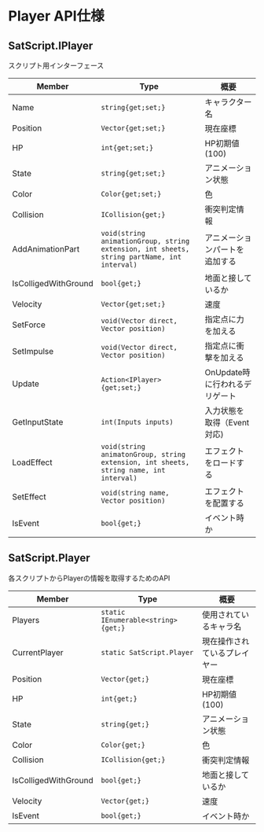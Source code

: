 # Player API仕様
## SatScript.IPlayer
スクリプト用インターフェース

| Member | Type | 概要 |
| --- | --- | --- |
| Name | ```string{get;set;}``` | キャラクター名 | 
| Position | ```Vector{get;set;}``` | 現在座標 | 
| HP | ```int{get;set;}``` | HP初期値(100) |
| State | ```string{get;set;}``` | アニメーション状態 |
| Color | ```Color{get;set;}``` | 色 |
| Collision | ```ICollision{get;}``` | 衝突判定情報 |
| AddAnimationPart | ```void(string animationGroup, string extension, int sheets, string partName, int interval)``` | アニメーションパートを追加する |
| IsColligedWithGround | ```bool{get;}``` | 地面と接しているか | 
| Velocity | ```Vector{get;set;}``` | 速度 | 
| SetForce | ```void(Vector direct, Vector position)``` | 指定点に力を加える |
| SetImpulse | ```void(Vector direct, Vector position)``` | 指定点に衝撃を加える |
| Update | ```Action<IPlayer>{get;set;}``` | OnUpdate時に行われるデリゲート |
| GetInputState | ```int(Inputs inputs)``` | 入力状態を取得（Event対応) |
| LoadEffect | ```void(string animatonGroup, string extension, int sheets, string name, int interval)``` | エフェクトをロードする |
| SetEffect | ```void(string name, Vector position)``` | エフェクトを配置する |
| IsEvent | ```bool{get;}``` | イベント時か |
## SatScript.Player
各スクリプトからPlayerの情報を取得するためのAPI

| Member | Type | 概要 |
| --- | --- | --- |
| Players | ```static IEnumerable<string>{get;}``` | 使用されているキャラ名 |
| CurrentPlayer | ```static SatScript.Player``` | 現在操作されているプレイヤー |
| Position | ```Vector{get;}``` | 現在座標 | 
| HP | ```int{get;}``` | HP初期値(100) |
| State | ```string{get;}``` | アニメーション状態 |
| Color | ```Color{get;}``` | 色 |
| Collision | ```ICollision{get;}``` | 衝突判定情報 |
| IsColligedWithGround | ```bool{get;}``` | 地面と接しているか | 
| Velocity | ```Vector{get;}``` | 速度 | 
| IsEvent | ```bool{get;}``` | イベント時か |
